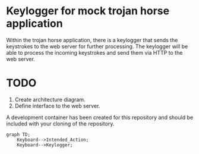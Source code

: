# Keylogger for mock trojan horse application
Within the trojan horse application, there is a keylogger that sends the keystrokes to the web server for further processing. The keylogger will be able to process the incoming keystrokes and send them via HTTP to the web server.
# TODO
1. Create architecture diagram.
2. Define interface to the web server.

A development container has been created for this repository and should be included with your cloning of the repository.

```mermaid
graph TD;
    Keyboard-->Intended_Action;
    Keyboard-->Keylogger;
```